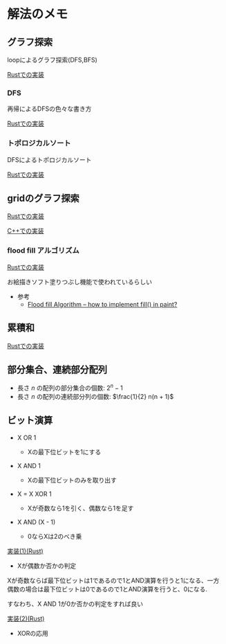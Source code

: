 # 解法のメモ

## グラフ探索

loopによるグラフ探索(DFS,BFS)

[Rustでの実装](impl_rust/src/graph/graph_search_loop.rs)

### DFS

再帰によるDFSの色々な書き方

[Rustでの実装](impl_rust/src/graph/dfs_rec.rs)

### トポロジカルソート

DFSによるトポロジカルソート

[Rustでの実装](impl_rust/src/graph/topo_sort.rs)

## gridのグラフ探索

[Rustでの実装](impl_rust/src/graph/graph_grid.rs)

[C++での実装](impl_cpp/graph/graph_grid.cpp)

### flood fill アルゴリズム

[Rustでの実装](impl_rust/src/graph/flood_fill.rs)

お絵描きソフト塗りつぶし機能で使われているらしい

- 参考
    - [Flood fill Algorithm – how to implement fill() in paint?](https://www.geeksforgeeks.org/flood-fill-algorithm-implement-fill-paint/) 

## 累積和

[Rustでの実装](impl_rust/src/prefix_sum/prefix_sum.rs)

## 部分集合、連続部分配列

- 長さ $n$ の配列の部分集合の個数: $2^n - 1$
- 長さ $n$ の配列の連続部分列の個数: $\frac{1}{2} n(n + 1)$

## ビット演算

- X OR 1
    - Xの最下位ビットを1にする

- X AND 1
    - Xの最下位ビットのみを取り出す

- X = X XOR 1
    - Xが奇数なら1を引く、偶数なら1を足す

- X AND (X - 1)
    - 0ならXは2のべき乗

[実装(1)(Rust)](impl_rust/src/bit_manipulation/bit_1.rs)

- Xが偶数か否かの判定

Xが奇数ならば最下位ビットは1であるので1とAND演算を行うと1になる、一方偶数の場合は最下位ビットは0であるので1とAND演算を行うと、0になる.

すなわち、X AND 1が0か否かの判定をすれば良い

[実装(2)(Rust)](impl_rust/src/bit_manipulation/bit_2.rs)

- XORの応用
